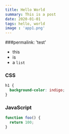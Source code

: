 ```yaml
---
title: Hello World
summary: This is a post
date: 2020-01-01
tags: hello, world
image : 'app1.png'
---
```


###permalink: 'test'

- this
- is
- a `list`

### CSS

```css
h1 {
  background-color: indigo;
}
```

### JavaScript

```javascript
function foo() {
  return 100;
}
```
